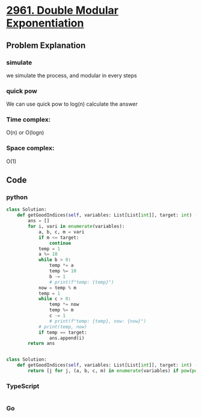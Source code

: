 # [2961. Double Modular Exponentiation](https://leetcode.cn/problems/double-modular-exponentiation/description/?envType=daily-question&envId=2024-07-30)



## Problem Explanation
### simulate
we simulate the process, and modular in every steps

### quick pow
We can use quick pow to log(n) calculate the answer
### Time complex:
O(n)
or O(logn)
### Space complex:
O(1)
## Code

### python
```python
class Solution:
    def getGoodIndices(self, variables: List[List[int]], target: int) -> List[int]:
        ans = []
        for i, vari in enumerate(variables):
            a, b, c, m = vari
            if m <= target:
                continue
            temp = 1
            a %= 10
            while b > 0:
                temp *= a
                temp %= 10
                b -= 1
                # print(f"temp: {temp}")
            now = temp % m
            temp = 1
            while c > 0:
                temp *= now
                temp %= m
                c -= 1
                # print(f"temp: {temp}, now: {now}")
            # print(temp, now)
            if temp == target:
                ans.append(i)
        return ans


class Solution:
    def getGoodIndices(self, variables: List[List[int]], target: int) -> List[int]:
        return [j for j, (a, b, c, m) in enumerate(variables) if pow(pow(a, b, 10), c, m) == target]

```

### TypeScript
```TypeScript


```

### Go
```go
```